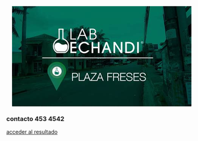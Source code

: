 <img src="logo.jpg" style="display: block; margin: auto;" />

### contacto 453 4542

[acceder al resultado](README.md)
